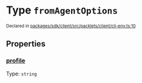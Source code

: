 # Type `fromAgentOptions`
<sub>Declared in [packages/sdk/client/src/packlets/client/cli-env.ts:10](https://github.com/dxos/dxos/blob/main/packages/sdk/client/src/packlets/client/cli-env.ts#L10)</sub>





## Properties
### [profile](https://github.com/dxos/dxos/blob/main/packages/sdk/client/src/packlets/client/cli-env.ts#L11)
Type: <code>string</code>
